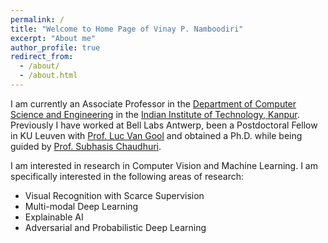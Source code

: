 ```yaml
---
permalink: /
title: "Welcome to Home Page of Vinay P. Namboodiri"
excerpt: "About me"
author_profile: true
redirect_from: 
  - /about/
  - /about.html
---
```


I am currently an Associate Professor in the [Department of Computer Science and Engineering](http://www.cse.iitk.ac.in) in the [Indian Institute of Technology, Kanpur](http://www.iitk.ac.in). Previously I have worked at Bell Labs Antwerp, been a Postdoctoral Fellow in KU Leuven with [Prof. Luc Van Gool](https://ee.ethz.ch/the-department/faculty/professors/person-detail.OTAyMzM=.TGlzdC80MTEsMTA1ODA0MjU5.html) and obtained a Ph.D. while being guided by [Prof. Subhasis Chaudhuri](https://www.ee.iitb.ac.in/~sc/).

I am interested in research in Computer Vision and Machine Learning. I am specifically interested in the following areas of research: 
* Visual Recognition with Scarce Supervision
* Multi-modal Deep Learning
* Explainable AI
* Adversarial and Probabilistic Deep Learning

